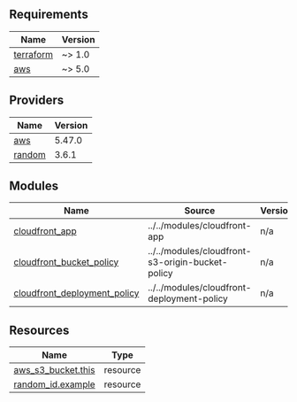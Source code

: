 <!-- BEGIN_TF_DOCS -->
## Requirements

| Name | Version |
|------|---------|
| <a name="requirement_terraform"></a> [terraform](#requirement\_terraform) | ~> 1.0 |
| <a name="requirement_aws"></a> [aws](#requirement\_aws) | ~> 5.0 |

## Providers

| Name | Version |
|------|---------|
| <a name="provider_aws"></a> [aws](#provider\_aws) | 5.47.0 |
| <a name="provider_random"></a> [random](#provider\_random) | 3.6.1 |

## Modules

| Name | Source | Version |
|------|--------|---------|
| <a name="module_cloudfront_app"></a> [cloudfront\_app](#module\_cloudfront\_app) | ../../modules/cloudfront-app | n/a |
| <a name="module_cloudfront_bucket_policy"></a> [cloudfront\_bucket\_policy](#module\_cloudfront\_bucket\_policy) | ../../modules/cloudfront-s3-origin-bucket-policy | n/a |
| <a name="module_cloudfront_deployment_policy"></a> [cloudfront\_deployment\_policy](#module\_cloudfront\_deployment\_policy) | ../../modules/cloudfront-deployment-policy | n/a |

## Resources

| Name | Type |
|------|------|
| [aws_s3_bucket.this](https://registry.terraform.io/providers/hashicorp/aws/latest/docs/resources/s3_bucket) | resource |
| [random_id.example](https://registry.terraform.io/providers/hashicorp/random/latest/docs/resources/id) | resource |
<!-- END_TF_DOCS -->